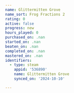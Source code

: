 ```yaml
---
name: Glittermitten Grove
name_sort: Frog Fractions 2
rating: 0
active: false
progress: new
hours_played: 0
purchased_on: .nan
started_on: .nan
beaten_on: .nan
completed_on: .nan
mastered_on: .nan
identifiers:
  - type: steam
    appid: '536890'
    name: Glittermitten Grove
    synced_on: '2024-10-10'

---
```


